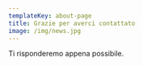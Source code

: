 ```yaml
---
templateKey: about-page
title: Grazie per averci contattato
image: /img/news.jpg
---
```


Ti risponderemo appena possibile.
